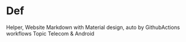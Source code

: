# Def
Helper, Website Markdown with Material design, auto by GithubActions workflows
Topic Telecom & Android
